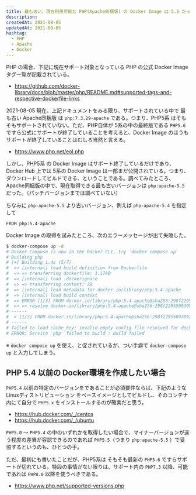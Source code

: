```yaml
---
title: 最も古い、現在利用可能な PHP(Apache同梱版) の Docker Image は 5.5 だった
description:
createdAt: 2021-08-05
updatedAt: 2021-08-05
hashtag: 
  - PHP
  - Apache
  - Docker
---
```


PHP の場合、下記に現在サポート対象となっている PHP の公式 Docker Image タグ一覧が記載されている。

* https://github.com/docker-library/docs/blob/master/php/README.md#supported-tags-and-respective-dockerfile-links

2021-08-05 現在、上記ドキュメントをみる限り、サポートされている中で 最も古い Apache同梱版 は `php:7.3.29-apache` である。つまり、PHP5系 はそもそもサポートされていない。ただ、PHP自体が 5系の中の最終版である `PHP5.6` ですら公式にサポートが終了していることを考えると、Docker Image のほうもサポートが終了していることはむしろ当然と言える。
* https://www.php.net/eol.php

しかし、PHP5系 の Docker Image はサポート終了しているだけであり、Docker Hub 上では 5系の Docker Image は一部まだ公開されている。つまり、ダウンロードしてビルドできる、ということである。調べてみたところ、 Apache同梱版の中で、現在取得できる最も古いバージョンは `php:apache-5.5` だった。（パッチバージョンまでは調べていない）

ちなみに `php-apache-5.5` より古いバージョン、例えば `php-apache-5.4` を指定して

```dockerfile[Dockerfile]
FROM php:5.4-apache
```

Docker Image の取得を試みたところ、次のエラーメッセージが出て失敗した。

```bash
$ docker-compose up -d
# Docker Compose is now in the Docker CLI, try `docker compose up`
# Building php
# [+] Building 1.4s (5/7)                                                                                                                                                                                                                                                    
#  => [internal] load build definition from Dockerfile                                                                                                                                                                                                                  0.0s
#  => => transferring dockerfile: 1.17kB                                                                                                                                                                                                                                0.0s
#  => [internal] load .dockerignore                                                                                                                                                                                                                                     0.0s
#  => => transferring context: 2B                                                                                                                                                                                                                                       0.0s
#  => [internal] load metadata for docker.io/library/php:5.4-apache                                                                                                                                                                                                     1.1s
#  => [internal] load build context                                                                                                                                                                                                                                     0.0s
#  => ERROR [1/3] FROM docker.io/library/php:5.4-apache@sha256:298f2295509309262b0daaa27e15e3682437d0210128f66d482381255b907582                                                                                                                                         0.0s
#  => => resolve docker.io/library/php:5.4-apache@sha256:298f2295509309262b0daaa27e15e3682437d0210128f66d482381255b907582                                                                                                                                               0.0s
# ------
#  > [1/3] FROM docker.io/library/php:5.4-apache@sha256:298f2295509309262b0daaa27e15e3682437d0210128f66d482381255b907582:
# ------
# failed to load cache key: invalid empty config file resolved for docker.io/library/php:5.4-apache@sha256:298f2295509309262b0daaa27e15e3682437d0210128f66d482381255b907582
# ERROR: Service 'php' failed to build : Build failed
```

※ `docker compose up` を使え、と促されているが、つい手癖で `docker-compose up` と入力してしまう。

## PHP 5.4 以前の Docker環境を作成したい場合

`PHP5.4` 以前の特定のバージョンをであることが必須要件ならば、下記のような Linuxディストリビューション をベースイメージとしてビルドし、そのコンテナ内にて自分で `PHP5.x` をインストールするのが確実だと思う。
* https://hub.docker.com/_/centos
* https://hub.docker.com/_/ubuntu


`PHP5.0` 〜 `PHP5.4` の中のいずれかを取得したい場合で、マイナーバージョンが違う程度の差異が容認できるのであれば `PHP5.5`（つまり `php:apache-5.5` ）で妥協するというのも、ひとつの手。

ただ、最初にも書いたことだが、PHP5系は そもそも最新の `PHP5.6` ですらサポートが切れている。特段の事情がない限りは、サポート内の `PHP7.3` 以降、可能であれば `PHP8.0` 以降を使うべきである。
* https://www.php.net/supported-versions.php
